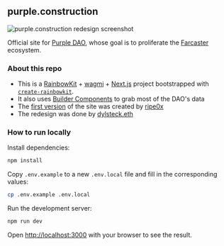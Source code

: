 ## purple.construction

![purple.construction redesign screenshot](https://i.imgur.com/pggX9vr.png)

Official site for [Purple DAO](https://purple.construction), whose goal is to proliferate the [Farcaster](https://farcaster.xyz) ecosystem.

### About this repo

- This is a [RainbowKit](https://rainbowkit.com) + [wagmi](https://wagmi.sh) + [Next.js](https://nextjs.org/) project bootstrapped with [`create-rainbowkit`](https://github.com/rainbow-me/rainbowkit/tree/main/packages/create-rainbowkit).
- It also uses [Builder Components](https://buildercomponents.wtf/) to grab most of the DAO's data
- The [first version](https://github.com/ripe0x/purple.construction) of the site was created by [ripe0x](https://github.com/ripe0x)
- The redesign was done by [dylsteck.eth](https://warpcast.com/dylsteck.eth)

### How to run locally

Install dependencies:

```bash
npm install
```

Copy `.env.example` to a new `.env.local` file and fill in the corresponding values:

```bash
cp .env.example .env.local
```

Run the development server:

```bash
npm run dev
```

Open [http://localhost:3000](http://localhost:3000) with your browser to see the result.

